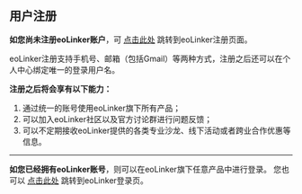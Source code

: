 ## 用户注册
**如您尚未注册eoLinker账户**，可 [点击此处](https://www.eolinker.com/#/register/ "点击此处") 跳转到eoLinker注册页面。

eoLinker注册支持手机号、邮箱（包括Gmail）等两种方式，注册之后还可以在个人中心绑定唯一的登录用户名。

**注册之后将会享有以下能力：**
1. 通过统一的账号使用eoLinker旗下所有产品；
2. 可以加入eoLinker社区以及官方讨论群进行问题反馈；
3. 可以不定期接收eoLinker提供的各类专业沙龙、线下活动或者跨业合作优惠等信息。


---

**如您已经拥有eoLinker账号**，则可以在eoLinker旗下任意产品中进行登录。
您也可以 [点击此处](https://www.eolinker.com/#/login "点击此处") 跳转到eoLinker登录页。